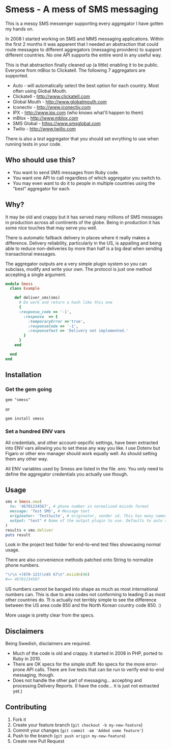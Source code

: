 # Smess - A mess of SMS messaging

This is a messy SMS messenger supporting every aggregator I have gotten my hands on.

In 2008 I started working on SMS and MMS messaging applications. Within the first 2 months it was apparent that I needed an abstraction that could route messages to different aggregators (messaging providers) to support different countries. No one API supports the entire word in any useful way.

This is that abstraction finally cleaned up (a little) enabling it to be public. Everyone from mBlox to  Clickatell. The following 7 aggregators are supported.

* Auto - will automatically select the best option for each country. Most often using Global Mouth.
* Clickatell - http://www.clickatell.com
* Global Mouth - http://www.globalmouth.com
* Iconectiv - http://www.iconectiv.com
* IPX - http://www.ipx.com (who knows what'll happen to them)
* mBlox - http://www.mblox.com
* SMS Global - https://www.smsglobal.com
* Twilio - http://www.twilio.com

There is also a _test_ aggregator that you should set evrything to use when running tests in your code.


## Who should use this?

* You want to send SMS messages from Ruby code.
* You want one API to call regardless of which aggregator you switch to.
* You may even want to do it to people in multiple countries using the "best" aggregator for each.

## Why?

It may be old and crappy but it has served many millions of SMS messages in production across all continents of the globe. Being in production it has some nice touches that may serve you well.

There is automatic fallback delivery in places where it really makes a difference. Delivery reliability, particularly in the US, is appalling and being able to reduce non-deliveries by more than half is a big deal when sending transactional messages.

The aggregator outputs are a very simple plugin system so you can subclass, modify and write your own. The protocol is just one method accepting a single argument.

```ruby
module Smess
  class Example

    def deliver_sms(sms)
      # Do work and return a hash like this one
      {
      :response_code => '-1',
        :response  => {
          :temporaryError =>'true',
          :responseCode => '-1',
          :responseText => 'Delivery not implemented.'
        }
      }
    end

  end
end
```



## Installation

### Get the gem going

```
gem "smess"
```
or
```
gem install smess
```

### Set a hundred ENV vars
All credentials, and other account-sepcific settings, have been extracted into ENV vars allowing you to set these any way you like. I use Dotenv but Figaro or other env manager should work equally well. As should setting them any other way.

All ENV variables used by Smess are listed in the file .env. You only need to define the aggregator credentials you actually use though.

## Usage

```ruby
sms = Smess.new(
  to: '46701234567', # phone number in normalized msisdn format
  message: 'Test SMS', # Message text
  originator: 'TestSuite', # originator, sender id. This has many names. Outside the US this can usually be set to whatever you like.
  output: "test" # Name of the output plugin to use. Defaults to auto select.
)
results = sms.deliver
puts result
```

Look in the project test folder for end-to-end test files showcasing normal usage.

There are also convenience methods patched onto String to normalize phone numbers.
```ruby
"\r\n +(070-123)\n45 67\n".msisdn(46)
#=> 46701234567
```
US numbers cannot be banged into shape as much as most international numbers can. This is due to area codes not conforming to leading 0 as most other countries do. Tt is actually not terribly simple to see the difference between the US area code 850 and the North Korean country code 850. :)

More usage is pretty clear from the specs.

## Disclaimers

Being Swedish, disclaimers are required.

* Much of the code is old and crappy. It started in 2008 in PHP, ported to Ruby in 2010.
* There are OK specs for the simple stuff. No specs for the more error-prone API calls. There are live tests that can be run to verify end-to-end messaging, though.
* Does not handle the other part of messaging... accepting and processing Delivery Reports. (I have the code... it is just not extracted yet.)



## Contributing

1. Fork it
2. Create your feature branch (`git checkout -b my-new-feature`)
3. Commit your changes (`git commit -am 'Added some feature'`)
4. Push to the branch (`git push origin my-new-feature`)
5. Create new Pull Request
